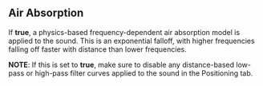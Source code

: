 ## Air Absorption

If **true**, a physics-based frequency-dependent air absorption model is applied to the sound. This is an exponential falloff, with higher frequencies falling off faster with distance than lower frequencies.

**NOTE**: If this is set to **true**, make sure to disable any distance-based low-pass or high-pass filter curves applied to the sound in the Positioning tab.
